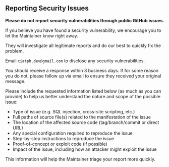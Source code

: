 ## Reporting Security Issues

**Please do not report security vulnerabilities through public GitHub issues.**

If you believe you have found a security vulnerability, we encourage you to let the Maintainer know right away.

They will investigate all legitimate reports and do our best to quickly fix the problem.

Email `ciatph.dev@gmail.com` to disclose any security vulnerabilities.

You should receive a response within 3 business days. If for some reason you do not, please follow up via email to ensure they received your original message.

Please include the requested information listed below (as much as you can provide) to help us better understand the nature and scope of the possible issue:

- Type of issue (e.g. SQL injection, cross-site scripting, etc.)
- Full paths of source file(s) related to the manifestation of the issue
- The location of the affected source code (tag/branch/commit or direct URL)
- Any special configuration required to reproduce the issue
- Step-by-step instructions to reproduce the issue
- Proof-of-concept or exploit code (if possible)
- Impact of the issue, including how an attacker might exploit the issue

This information will help the Maintainer triage your report more quickly.
